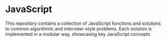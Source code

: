 # JavaScript
This repository contains a collection of JavaScript functions and solutions to common algorithmic and interview-style problems. Each solution is implemented in a modular way, showcasing key JavaScript concepts
